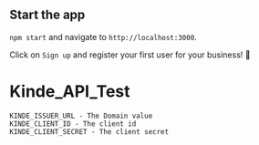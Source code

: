 ## Start the app

`npm start` and navigate to `http://localhost:3000`.

Click on `Sign up` and register your first user for your business! 🚀
# Kinde_API_Test

```
KINDE_ISSUER_URL - The Domain value
KINDE_CLIENT_ID - The client id
KINDE_CLIENT_SECRET - The client secret
```


